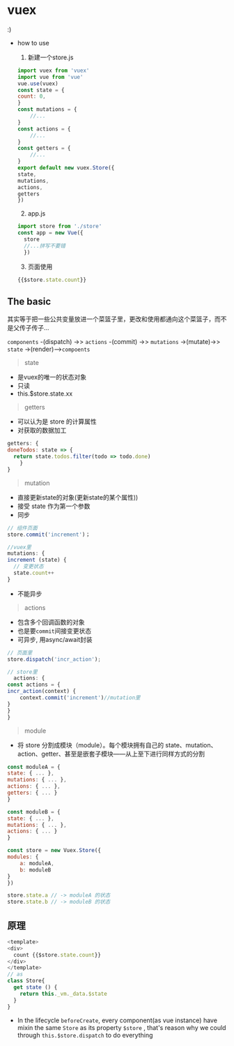 # vuex

:)

- how to use
    1. 新建一个store.js
    ```js
    import vuex from 'vuex'
    import vue from 'vue'
    vue.use(vuex)
    const state = {
    count: 0,
    }
    const mutations = {
        //...
    }
    const actions = {
        //...
    }
    const getters = {
        //...
    }
    export default new vuex.Store({
    state,
    mutations,
    actions,
    getters
    })
    ```
    2.  app.js
    ``` js
    import store from './store'
    const app = new Vue({
      store
      //...拼写不要错
      })
    ```

    3. 页面使用
    ``` js
    {{$store.state.count}}
    ```

## The basic

其实等于把一些公共变量放进一个菜篮子里，更改和使用都通向这个菜篮子，而不是父传子传子...  

`components` -(dispatch) ->> `actions` -(commit) ->> `mutations` ->(mutate)->> `state` ->(render)-->`compoents`

> state
- 是vuex的唯一的状态对象
- 只读
- this.$store.state.xx
> getters
- 可以认为是 store 的计算属性
- 对获取的数据加工
```js
getters: {
doneTodos: state => {
  return state.todos.filter(todo => todo.done)
    }
}
```
> mutation
- 直接更新state的对象(更新state的某个属性))
- 接受 state 作为第一个参数
- 同步
``` js
// 组件页面
store.commit('increment')；

//vuex里
mutations: {
increment (state) {
  // 变更状态
  state.count++
}
```
- 不能异步
> actions
- 包含多个回调函数的对象
- 也是要`commit`间接变更状态
- 可异步, 用async/await封装
``` js
// 页面里
store.dispatch('incr_action');

// store里
  actions: {
const actions = {
incr_action(context) {
    context.commit('increment')//mutation里
}
}
}
```
> module 
- 将 store 分割成模块（module）。每个模块拥有自己的 state、mutation、action、getter、甚至是嵌套子模块——从上至下进行同样方式的分割
``` js
const moduleA = {
state: { ... },
mutations: { ... },
actions: { ... },
getters: { ... }
}

const moduleB = {
state: { ... },
mutations: { ... },
actions: { ... }
}

const store = new Vuex.Store({
modules: {
    a: moduleA,
    b: moduleB
}
})

store.state.a // -> moduleA 的状态
store.state.b // -> moduleB 的状态
```

## 原理
``` js
<template>
<div>
  count {{$store.state.count}}
</div>
</template>
// as
class Store{
  get state () {
    return this._vm._data.$state
  }
}

```
- In the lifecycle `beforeCreate`, every component(as vue instance) have mixin the same `Store` as its property `$store` , that's reason why we could through `this.$store.dispatch` to do everything
